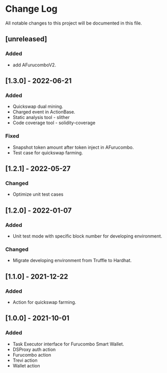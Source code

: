 # Change Log

All notable changes to this project will be documented in this file.

## [unreleased]

### Added

- add AFurucomboV2.

## [1.3.0] - 2022-06-21

### Added

- Quickswap dual mining.
- Charged event in ActionBase.
- Static analysis tool - slither
- Code coverage tool - solidity-coverage

### Fixed

- Snapshot token amount after token inject in AFurucombo.
- Test case for quickswap farming.

## [1.2.1] - 2022-05-27

### Changed

- Optimize unit test cases

## [1.2.0] - 2022-01-07

### Added

- Unit test mode with specific block number for developing environment.

### Changed

- Migrate developing environment from Truffle to Hardhat.

## [1.1.0] - 2021-12-22

### Added

- Action for quickswap farming.

## [1.0.0] - 2021-10-01

### Added

- Task Executor interface for Furucombo Smart Wallet.
- DSProxy auth action
- Furucombo action
- Trevi action
- Wallet action

